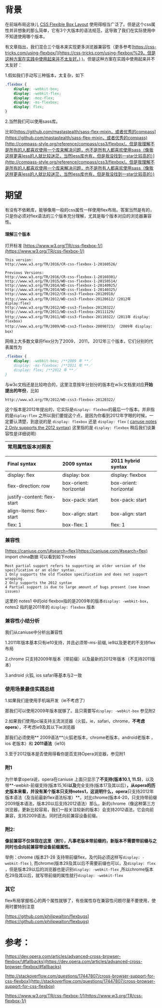 # 背景

在前端布局这块儿 [CSS Flexible Box Layout](https://www.w3.org/TR/css-flexbox-1/) 使用得相当广泛了。但是这个css属性并非想象的那么简单，它有3个大版本的语法规范，这导致了我们在实际使用中不知道使用哪个版本。

有文章指出，我们混合三个版本来实现更多浏览器兼容性（更多参考[https://css-tricks.com/using-flexbox/](https://css-tricks.com/using-flexbox/%29。但是这种方案在实践中使用起来并不太友好。) \)。但是这种方案在实践中使用起来并不太友好：

1.假如我们手动写三种版本，太复杂，如下

```css
.flexbox { 
    display: -webkit-box; 
    display: -webkit-flex; 
    display: -moz-flex; 
    display: -ms-flexbox; 
    display: flex; 
}
```

2.当然我们可以使用sass库。

比如[https://github.com/mastastealth/sass-flex-mixin，或者优秀的compass](https://github.com/mastastealth/sass-flex-mixin，或者优秀的compass)  [http://compass-style.org/reference/compass/css3/flexbox/。但是我理解不是所有的人都喜欢使用一个库来解决问题，也不是所有人都喜欢使用sass（像我这样更喜less的人就比较迷茫，当然less库也有，但是我没找到一star比较高的）](http://compass-style.org/reference/compass/css3/flexbox/。但是我理解不是所有的人都喜欢使用一个库来解决问题，也不是所有人都喜欢使用sass（像我这样更喜less的人就比较迷茫，当然less库也有，但是我没找到一star比较高的）)

# 期望

有没有不依赖库，能够像用一般的css属性一样使用flex布局。答案当然是有的，只是你必须对flex语法的三个版本充分理解，尤其是每个版本对应的浏览器兼容性。

#### 理解三个版本

打开标准  [https://www.w3.org/TR/css-flexbox-1/](https://www.w3.org/TR/css-flexbox-1/)

```
This version:
http://www.w3.org/TR/2016/CR-css-flexbox-1-20160526/

Previous Versions:
http://www.w3.org/TR/2016/CR-css-flexbox-1-20160301/
http://www.w3.org/TR/2015/WD-css-flexbox-1-20150514/
http://www.w3.org/TR/2014/WD-css-flexbox-1-20140925/
http://www.w3.org/TR/2014/WD-css-flexbox-1-20140325/
http://www.w3.org/TR/2012/CR-css3-flexbox-20120918/
http://www.w3.org/TR/2012/WD-css3-flexbox-20120612/（2012年 diplay:flex)
http://www.w3.org/TR/2012/WD-css3-flexbox-20120322/
http://www.w3.org/TR/2011/WD-css3-flexbox-20111129/
http://www.w3.org/TR/2011/WD-css3-flexbox-20110322/（2011年 display: flexbox)
http://www.w3.org/TR/2009/WD-css3-flexbox-20090723/ （2009年 display: box）
```

网络上大多数文章将flex分为了2009， 2011， 2012年三个版本，它们分别的代表属性为

```css
.flexbox { 
    display: -webkit-box; /**2009 年 **／
    display: -ms-flexbox; /**2011 年 **／
    display: flex; /**2012 年 **／
}
```

与w3c文档还是比较吻合的，这里注意按年分划分的版本在w3c文档里对应**开始提出的年份**，比如

```
http://www.w3.org/TR/2012/WD-css3-flexbox-20120322/
```

这个版本是2012年提出的，它实际是`display: flexbox`的最后一个版本。并非指的是`diplay:flex` 之所以我们要提这个点，是因为你看到2012年字眼的时候，一定要认清楚，到底说的是 `display: flexbox` 还是 `display: flex` \( [canuse notes 2 Only supports the 2012 syntax\)](https://caniuse.com/#search=flex)  这里指的是 `display: flexbox` 稍后我们谈兼容性是详细说明）

| 常用属性版本对照表 |
| :---: |


| Final syntax | 2009 syntax | 2011 hybrid syntax |
| :--- | :--- | :--- |
| display: flex | display: box | display: flexbox |
| flex-direction: row | box-orient: horizontal | box-orient: horizontal |
| justify-content: flex-start | box-pack: start | box-pack: start |
| align-items: flex-start | box-align: start | box-align: start |
| flex: 1 | box-flex: 1 | flex: 1 |

### 兼容性

[https://caniuse.com/\#search=flex](https://caniuse.com/#search=flex)     import china数据 可以看到如下notes

```
Most partial support refers to supporting an older version of the specification or an older syntax.
1 Only supports the old flexbox specification and does not support wrapping.
2 Only supports the 2012 syntax
4 Partial support is due to large amount of bugs present (see known issues)
```

这里的 notes1 中的old flexbox指的是2009年的版本`display: -webkit-box`，notes2 指的是2011年的 `display: flexbox` 版本

### 兼容性小**结分析**

我们从caniuse中分析出兼容性

1.2011年版本基本只有ie10支持，并且必须带-ms-前缀, ie9以及更老的不支持flex布局

2.chrome 只支持2009年版本（带前缀）以及最新的2012年版本（不支持2011版本）

3.android 火狐, ios safari等基本与2一致

### 使用场景最佳实践总结

1.如果我们是使用手机端开发（ie不考虑了）

那我们可以使用2009年版本就够了。且只需要写`display: -webkit-box` 参见附2

2.如果我们使用pc端支持主流浏览器（火狐，ie，safari，chrome，**不考虑opera**），不考虑ie9及其以下ie浏览器

那我们必须使用** 2009语法**\(火狐老版本，chrome老版本，android老版本 ，ios 老版本）和 **2011语法**（ie10\)

3.至于2012版本是否使用得看你是否支持Opera浏览器，参见附1

### 附1

为什单拿opera说，opera在caniuse 上面只显示了**不支持\(版本10.1, 11.5\)**，以及带**-webkit-前缀支持\(版本15,16\)**以及**完全支持\(版本17及其以后）**，从opera的历史版本来看，并没有某个版本只支持notes1，这说明什么，opera**只支持2012年版本语法（及当前最新flex语法标准）**。对比chrome\(版本4-20，只支持带前缀 2009版本语法，版本20以后支持2012语法）那么，新的chrome（像这种第三方浏览器，更新比较容易，我们一般关注较新的版本）会支持2012语法，它会向前兼容，支持2009语法。同时还向前兼容设备前缀。

### **附2:**

**像前兼容不仅体现在这里（附1），凡事老版本带前缀的，新版本不需要带前缀与之同时也会向前兼容带设备前缀属性。**

举例：chrome \(版本21-28 支持带前缀flex，及代码必须这样写`display: -webkit-flex` \), 而chrome\(版本29及其以后不需要前缀也可以，及`display: flex` ，但是版本29以后的浏览器也是识别`display: -webkit-flex` ,所以chrome版本在29及其以后，就写带前缀的属性就行`display: -webkit-flex`

### **其它**

flex布局掌握核心的两个属性就够了，有些属性存在兼容性问题尽量不要使用，使用时要特别注意

[https://github.com/philipwalton/flexbugs](https://github.com/philipwalton/flexbugs)

# 参考：

[https://dev.opera.com/articles/advanced-cross-browser-flexbox/\#fallbacks](https://dev.opera.com/articles/advanced-cross-browser-flexbox/#fallbacks)

[http://stackoverflow.com/questions/17447807/cross-browser-support-for-css-flexbox](http://stackoverflow.com/questions/17447807/cross-browser-support-for-css-flexbox)

[https://www.w3.org/TR/css-flexbox-1/](https://www.w3.org/TR/css-flexbox-1/)

# 



